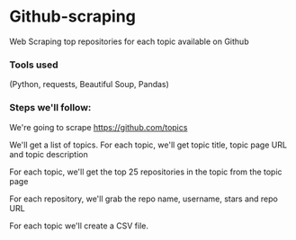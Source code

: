 # Github-scraping
Web Scraping top repositories for each topic available on Github

### Tools used 
(Python, requests, Beautiful Soup, Pandas)

### Steps we'll follow:
We're going to scrape https://github.com/topics

We'll get a list of topics. For each topic, we'll get topic title, topic page URL and topic description

For each topic, we'll get the top 25 repositories in the topic from the topic page

For each repository, we'll grab the repo name, username, stars and repo URL

For each topic we'll create a CSV file.
